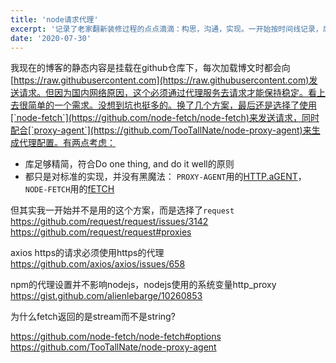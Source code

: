 ```yaml
---
title: 'node请求代理'
excerpt: '记录了老家翻新装修过程的点点滴滴：构思，沟通，实现。一开始按时间线记录，后续说不定会整理成专题的形式'
date: '2020-07-30'
---
```


我现在的博客的静态内容是挂载在github仓库下，每次加载博文时都会向[https://raw.githubusercontent.com](https://raw.githubusercontent.com)发送请求。但因为国内网络原因，这个必须通过代理服务去请求才能保持稳定。看上去很简单的一个需求。没想到坑也挺多的。换了几个方案，最后还是选择了使用[`node-fetch`](https://github.com/node-fetch/node-fetch)来发送请求，同时配合[`proxy-agent`](https://github.com/TooTallNate/node-proxy-agent)来生成代理配置。有两点考虑：

- 库足够精简，符合Do one thing, and do it well的原则
- 都只是对标准的实现，并没有黑魔法： `PROXY-AGENT`用的[HTTP.aGENT](HTTPS://NODEJS.ORG/API/HTTP.HTML#HTTP_CLASS_HTTP_AGENT)，`NODE-FETCH`用的[fETCH](HTTPS://DEVELOPER.MOZILLA.ORG/EN-us/DOCS/wEB/api/fETCH_api)

但其实我一开始并不是用的这个方案，而是选择了`request`
https://github.com/request/request/issues/3142
https://github.com/request/request#proxies



axios https的请求必须使用https的代理
https://github.com/axios/axios/issues/658

npm的代理设置并不影响nodejs，nodejs使用的系统变量http_proxy
https://gist.github.com/alienlebarge/10260853

为什么fetch返回的是stream而不是string?


https://github.com/node-fetch/node-fetch#options
https://github.com/TooTallNate/node-proxy-agent